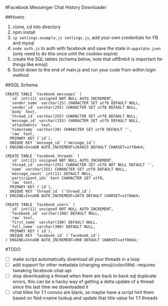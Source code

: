 #Facebook Messenger Chat History Downloader

##Howto
1. clone, cd into directory
2. npm install
3. `cp settings.example.js settings.js`, add your own credentials for FB and mysql
4. `node auth.js` to auth with facebook and save the state in `appstate.json` (only need to do this once until the cookies expire)
5. create the SQL tables (schema below, note that utf8mb4 is important for things like emoji)
6. Scroll down to the end of main.js and run your code from within login method
  

##SQL Schema
```
CREATE TABLE `facebook_messages` (
  `id` int(11) unsigned NOT NULL AUTO_INCREMENT,
  `sender_name` varchar(25) CHARACTER SET utf8 DEFAULT NULL,
  `sender_id` varchar(255) CHARACTER SET utf8 DEFAULT NULL,
  `body` text,
  `thread_id` varchar(255) CHARACTER SET utf8 DEFAULT NULL,
  `message_id` varchar(255) CHARACTER SET utf8 DEFAULT NULL,
  `attachments` text,
  `timestamp` varchar(20) CHARACTER SET utf8 DEFAULT '',
  `raw` text,
  PRIMARY KEY (`id`),
  UNIQUE KEY `message_id` (`message_id`)
) ENGINE=InnoDB AUTO_INCREMENT=264923 DEFAULT CHARSET=utf8mb4;
```

```
CREATE TABLE `facebook_threads` (
  `id` int(11) unsigned NOT NULL AUTO_INCREMENT,
  `thread_id` varchar(255) CHARACTER SET utf8 NOT NULL DEFAULT '',
  `name` varchar(255) CHARACTER SET utf8 DEFAULT NULL,
  `message_count` int(11) DEFAULT NULL,
  `participant_ids` text CHARACTER SET utf8,
  `raw` text,
  PRIMARY KEY (`id`),
  UNIQUE KEY `thread_id` (`thread_id`)
) ENGINE=InnoDB AUTO_INCREMENT=3079 DEFAULT CHARSET=utf8mb4;
```

```
CREATE TABLE `facebook_users` (
  `id` int(11) unsigned NOT NULL AUTO_INCREMENT,
  `facebook_id` varchar(100) DEFAULT NULL,
  `raw` text,
  `first_name` varchar(100) DEFAULT NULL,
  `full_name` varchar(300) DEFAULT NULL,
  PRIMARY KEY (`id`),
  UNIQUE KEY `facebook_id` (`facebook_id`)
) ENGINE=InnoDB AUTO_INCREMENT=998 DEFAULT CHARSET=utf8mb4;
```

#TODO
* [ ] make script automatically download all your threads in a loop
* [ ] add support for other metadata (changing emoji/color/title) -requires tweaking facebook-chat-api
* [ ] stop downloading a thread when there are back to back sql duplicate errors, this can be a hacky way of getting a delta update of a thread since the last time we downloaded it
* [ ] chat titles for 1:1 convos are blank, so maybe have a script hint them based on fbid->name lookup and update that title value for 1:1 threads